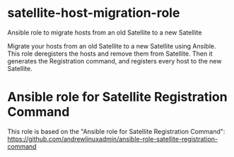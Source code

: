 # satellite-host-migration-role
Ansible role to migrate hosts from an old Satellite to a new Satellite

Migrate your hosts from an old Satellite to a new Satellite using Ansible. This role deregisters the hosts and remove them from Satellite. Then it generates the Registration command, and registers every host to the new Satellite.

# Ansible role for Satellite Registration Command
This role is based on the "Ansible role for Satellite Registration Command": https://github.com/andrewlinuxadmin/ansible-role-satellite-registration-command
